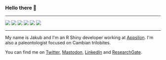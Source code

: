 ### Hello there 👋

---

![](https://img.shields.io/badge/OS-Linux-blue?logo=linux&logoColor=white)
![](https://img.shields.io/badge/Code-R-blue?logo=R&logoColor=white)
![](https://img.shields.io/badge/Code-Python-blue?logo=Python&logoColor=white)
![](https://img.shields.io/badge/Code-JavaScript-blue?logo=JavaScript&logoColor=white)
![](https://img.shields.io/badge/Editor-VSCode-blue?logo=visual-studio-code&logoColor=white)
![](https://img.shields.io/badge/Editor-RStudio-blue?logo=rstudio&logoColor=white)

---

My name is Jakub and I'm an R Shiny developer working at [Appsilon](https://appsilon.com). I'm also a paleontologist focused on Cambian trilobites.

You can find me on [Twitter](https://twitter.com/q_nowicki), [Mastodon](https://fosstodon.org/@q_nowicki), [LinkedIn](https://www.linkedin.com/in/jakub-nowicki) and [ResearchGate](https://www.researchgate.net/profile/Jakub_Nowicki).
